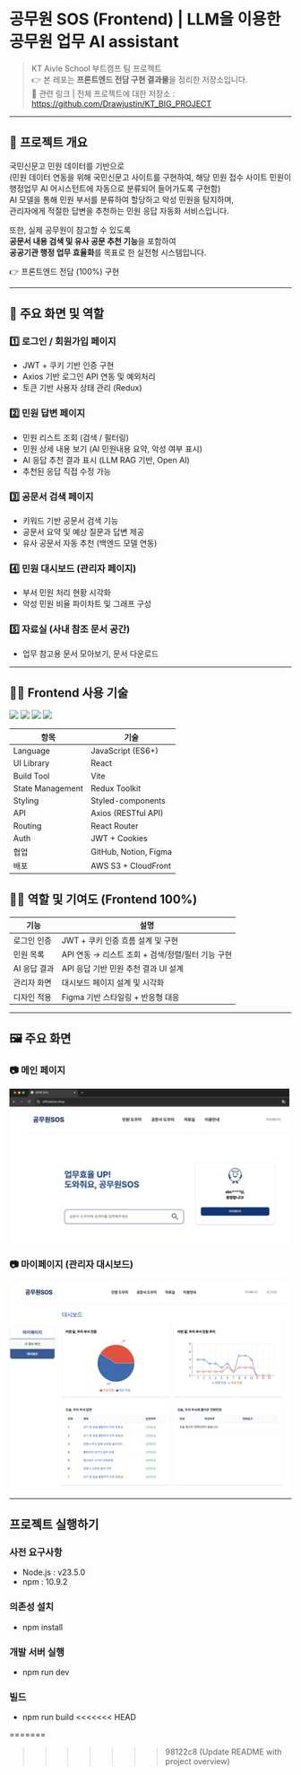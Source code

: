 # 공무원 SOS (Frontend) | LLM을 이용한 공무원 업무 Al assistant

> KT Aivle School 부트캠프 팀 프로젝트  
> 👉 본 레포는 **프론트엔드 전담 구현 결과물**을 정리한 저장소입니다.  
> 🔗 관련 링크 | 전체 프로젝트에 대한 저장소 : https://github.com/Drawjustin/KT_BIG_PROJECT

---

## 📌 프로젝트 개요

국민신문고 민원 데이터를 기반으로  
(민원 데이터 연동을 위해 국민신문고 사이트를 구현하여, 해당 민원 접수 사이트 민원이 행정업무 AI 어시스턴트에 자동으로 분류되어 들어가도록 구현함)  
AI 모델을 통해 민원 부서를 분류하여 할당하고 악성 민원을 탐지하며,  
관리자에게 적절한 답변을 추천하는 민원 응답 자동화 서비스입니다.

또한, 실제 공무원이 참고할 수 있도록  
**공문서 내용 검색 및 유사 공문 추천 기능**을 포함하여  
**공공기관 행정 업무 효율화**를 목표로 한 실전형 시스템입니다.

👉 프론트엔드 전담 (100%) 구현

---

## 📄 주요 화면 및 역할

### 1️⃣ 로그인 / 회원가입 페이지
- JWT + 쿠키 기반 인증 구현
- Axios 기반 로그인 API 연동 및 예외처리
- 토큰 기반 사용자 상태 관리 (Redux)

### 2️⃣ 민원 답변 페이지
- 민원 리스트 조회 (검색 / 필터링)
- 민원 상세 내용 보기 (AI 민원내용 요약, 악성 여부 표시)
- AI 응답 추천 결과 표시 (LLM RAG 기반, Open AI)
- 추천된 응답 직접 수정 가능

### 3️⃣ 공문서 검색 페이지
- 키워드 기반 공문서 검색 기능 
- 공문서 요약 및 예상 질문과 답변 제공
- 유사 공문서 자동 추천 (백엔드 모델 연동)

### 4️⃣ 민원 대시보드 (관리자 페이지)
- 부서 민원 처리 현황 시각화
- 악성 민원 비율 파이차트 및 그래프 구성

### 5️⃣ 자료실 (사내 참조 문서 공간)
- 업무 참고용 문서 모아보기, 문서 다운로드
---

## 🧑‍💻 Frontend 사용 기술 

<span>
    <img src="https://img.shields.io/badge/JavaScript-F7DF1E?style=for-the-badge&logo=javascript&logoColor=black"/>
  <img src="https://img.shields.io/badge/React-61DAFB?style=for-the-badge&logo=react&logoColor=white" />
  <img src="https://img.shields.io/badge/Vite-646CFF?style=for-the-badge&logo=vite&logoColor=white" />
  <img src="https://img.shields.io/badge/Redux_Toolkit-764ABC?style=for-the-badge&logo=redux&logoColor=white" />
</span>

| 항목 | 기술 |
|------|------|
| Language | JavaScript (ES6+) |
| UI Library | React |
| Build Tool | Vite |
| State Management | Redux Toolkit |
| Styling | Styled-components |
| API | Axios (RESTful API) |
| Routing | React Router |
| Auth | JWT + Cookies |
| 협업 | GitHub, Notion, Figma |
| 배포 | AWS S3 + CloudFront |


## 👨‍💻 역할 및 기여도 (Frontend 100%)

| 기능 | 설명 |
|------|------|
| 로그인 인증 | JWT + 쿠키 인증 흐름 설계 및 구현  
| 민원 목록 | API 연동 → 리스트 조회 + 검색/정렬/필터 기능 구현  
| AI 응답 결과 | API 응답 기반 민원 추천 결과 UI 설계  
| 관리자 화면 | 대시보드 페이지 설계 및 시각화  
| 디자인 적용 | Figma 기반 스타일링 + 반응형 대응  

---

## 🖼 주요 화면

### 📷 메인 페이지
<img src="screenshots/main.png" width="500" />

### 📷 마이페이지 (관리자 대시보드)
<img src="screenshots/mypage.png" width="500" />


---

## 프로젝트 실행하기

### 사전 요구사항 
- Node.js : v23.5.0
- npm : 10.9.2

### 의존성 설치
- npm install

### 개발 서버 실행
- npm run dev

### 빌드
- npm run build
<<<<<<< HEAD

=======
>>>>>>> 98122c8 (Update README with project overview)
